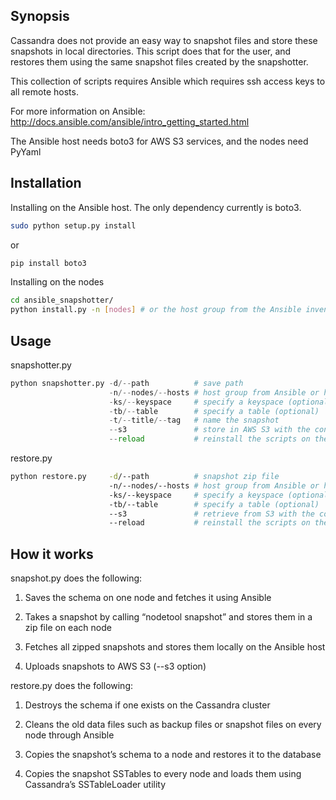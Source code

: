 ## Synopsis
Cassandra does not provide an easy way to snapshot files and store these snapshots in local directories. This script does that for the user, and restores them using the same snapshot files created by the snapshotter.

This collection of scripts requires Ansible which requires ssh access keys to all
remote hosts.

For more information on Ansible: http://docs.ansible.com/ansible/intro_getting_started.html

The Ansible host needs boto3 for AWS S3 services, and the nodes need PyYaml

## Installation
Installing on the Ansible host. The only dependency currently is boto3.
```bash
sudo python setup.py install
```
or
```bash
pip install boto3
```

Installing on the nodes
```bash
cd ansible_snapshotter/
python install.py -n [nodes] # or the host group from the Ansible inventory
```

## Usage
snapshotter.py
``` python
python snapshotter.py -d/--path          # save path
                      -n/--nodes/--hosts # host group from Ansible or host ip-addresses
                      -ks/--keyspace     # specify a keyspace (optional)
                      -tb/--table        # specify a table (optional)
                      -t/--title/--tag   # name the snapshot
                      --s3               # store in AWS S3 with the config.ini settings (flag)
                      --reload           # reinstall the scripts on the nodes (flag)
```

restore.py
``` bash
python restore.py     -d/--path          # snapshot zip file
                      -n/--nodes/--hosts # host group from Ansible or host ip-addresses; can also use config.ini
                      -ks/--keyspace     # specify a keyspace (optional)
                      -tb/--table        # specify a table (optional)
                      --s3               # retrieve from S3 with the config.ini settings; can specify key (arg) or search (flag)
                      --reload           # reinstall the scripts on the nodes (flag)
```

## How it works
snapshot.py does the following:

1. Saves the schema on one node and fetches it using Ansible

2. Takes a snapshot by calling “nodetool snapshot” and stores them in a zip file on each node

3. Fetches all zipped snapshots and stores them locally on the Ansible host

4. Uploads snapshots to AWS S3 (--s3 option)


restore.py does the following:

1. Destroys the schema if one exists on the Cassandra cluster

2. Cleans the old data files such as backup files or snapshot files on every node through Ansible

3. Copies the snapshot’s schema to a node and restores it to the database

4. Copies the snapshot SSTables to every node and loads them using Cassandra’s SSTableLoader utility


